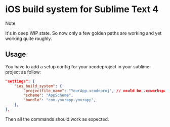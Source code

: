 # iOS build system for Sublime Text 4

> [!NOTE] 
> It's in deep WIP state. So now only a few golden paths are working and yet working quite roughly.


## Usage

You have to add a setup config for your xcodeproject in your sublime-project as follow:

```json
"settings": {
    "ios_build_system": {
        "projectfile_name": "YourApp.xcodeproj", // could be .xcworkspace as well
        "scheme": "AppScheme",
        "bundle": "com.yourapp.yourapp",
    },
},
```

Then all the commands should work as expected.